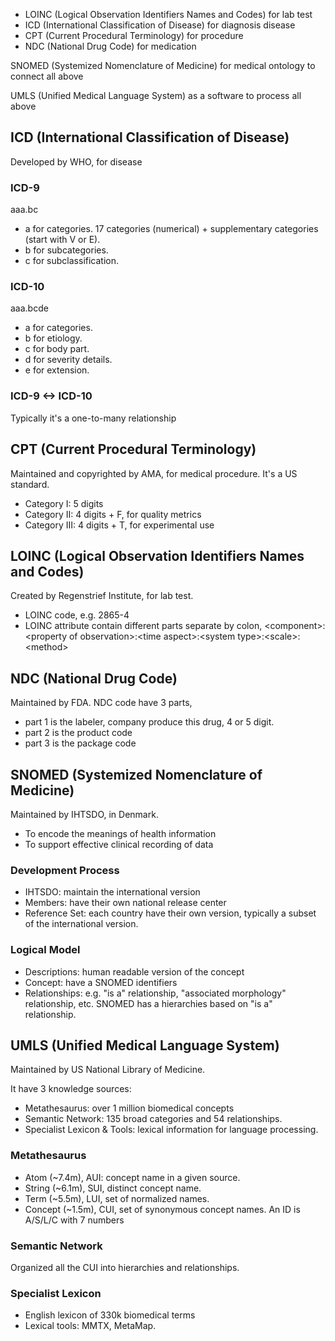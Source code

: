 - LOINC (Logical Observation Identifiers Names and Codes) for lab test
- ICD (International Classification of Disease) for diagnosis disease
- CPT (Current Procedural Terminology) for procedure
- NDC (National Drug Code) for medication

SNOMED (Systemized Nomenclature of Medicine) for medical ontology to connect all above

UMLS (Unified Medical Language System) as a software to process all above
## ICD (International Classification of Disease)
Developed by WHO, for disease
### ICD-9
aaa.bc
- a for categories. 17 categories (numerical) + supplementary categories (start with V or E). 
- b for subcategories.
- c for subclassification. 
### ICD-10
aaa.bcde
- a for categories.
- b for etiology.
- c for body part.
- d for severity details.
- e for extension.
### ICD-9 <-> ICD-10
Typically it's a one-to-many relationship
## CPT (Current Procedural Terminology)
Maintained and copyrighted by AMA, for medical procedure. It's a US standard. 
- Category I: 5 digits
- Category II: 4 digits + F, for quality metrics
- Category III: 4 digits + T, for experimental use
## LOINC (Logical Observation Identifiers Names and Codes)
Created by Regenstrief Institute, for lab test. 
- LOINC code, e.g. 2865-4
- LOINC attribute contain different parts separate by colon, \<component\>:\<property of observation\>:\<time aspect\>:\<system type\>:\<scale\>:\<method\>
## NDC (National Drug Code)
Maintained by FDA. NDC code have 3 parts,
- part 1 is the labeler, company produce this drug, 4 or 5 digit.
- part 2 is the product code
- part 3 is the package code
## SNOMED (Systemized Nomenclature of Medicine)
Maintained by IHTSDO, in Denmark. 
- To encode the meanings of health information
- To support effective clinical recording of data
### Development Process
- IHTSDO: maintain the international version
- Members: have their own national release center
- Reference Set: each country have their own version, typically a subset of the international version.
### Logical Model
- Descriptions: human readable version of the concept
- Concept: have a SNOMED identifiers
- Relationships: e.g. "is a" relationship, "associated morphology" relationship, etc.
SNOMED has a hierarchies based on "is a" relationship.

## UMLS (Unified Medical Language System)
Maintained by US National Library of Medicine.

It have 3 knowledge sources:
- Metathesaurus: over 1 million biomedical concepts
- Semantic Network: 135 broad categories and 54 relationships.
- Specialist Lexicon & Tools: lexical information for language processing.

### Metathesaurus
- Atom (~7.4m), AUI: concept name in a given source.
- String (~6.1m), SUI, distinct concept name.
- Term (~5.5m), LUI, set of normalized names.
- Concept (~1.5m), CUI, set of synonymous concept names.
An ID is A/S/L/C with 7 numbers
### Semantic Network
Organized all the CUI into hierarchies and relationships.
### Specialist Lexicon
- English lexicon of 330k biomedical terms
- Lexical tools: MMTX, MetaMap.
